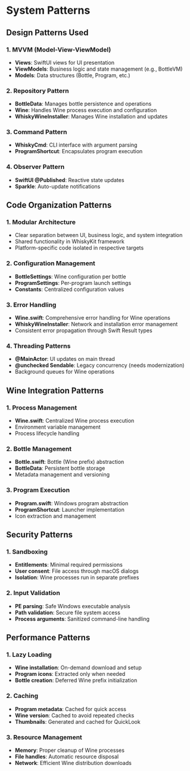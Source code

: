# System Patterns

## Design Patterns Used

### 1. MVVM (Model-View-ViewModel)
- **Views**: SwiftUI views for UI presentation
- **ViewModels**: Business logic and state management (e.g., BottleVM)
- **Models**: Data structures (Bottle, Program, etc.)

### 2. Repository Pattern
- **BottleData**: Manages bottle persistence and operations
- **Wine**: Handles Wine process execution and configuration
- **WhiskyWineInstaller**: Manages Wine installation and updates

### 3. Command Pattern
- **WhiskyCmd**: CLI interface with argument parsing
- **ProgramShortcut**: Encapsulates program execution

### 4. Observer Pattern
- **SwiftUI @Published**: Reactive state updates
- **Sparkle**: Auto-update notifications

## Code Organization Patterns

### 1. Modular Architecture
- Clear separation between UI, business logic, and system integration
- Shared functionality in WhiskyKit framework
- Platform-specific code isolated in respective targets

### 2. Configuration Management
- **BottleSettings**: Wine configuration per bottle
- **ProgramSettings**: Per-program launch settings
- **Constants**: Centralized configuration values

### 3. Error Handling
- **Wine.swift**: Comprehensive error handling for Wine operations
- **WhiskyWineInstaller**: Network and installation error management
- Consistent error propagation through Swift Result types

### 4. Threading Patterns
- **@MainActor**: UI updates on main thread
- **@unchecked Sendable**: Legacy concurrency (needs modernization)
- Background queues for Wine operations

## Wine Integration Patterns

### 1. Process Management
- **Wine.swift**: Centralized Wine process execution
- Environment variable management
- Process lifecycle handling

### 2. Bottle Management
- **Bottle.swift**: Bottle (Wine prefix) abstraction
- **BottleData**: Persistent bottle storage
- Metadata management and versioning

### 3. Program Execution
- **Program.swift**: Windows program abstraction
- **ProgramShortcut**: Launcher implementation
- Icon extraction and management

## Security Patterns

### 1. Sandboxing
- **Entitlements**: Minimal required permissions
- **User consent**: File access through macOS dialogs
- **Isolation**: Wine processes run in separate prefixes

### 2. Input Validation
- **PE parsing**: Safe Windows executable analysis
- **Path validation**: Secure file system access
- **Process arguments**: Sanitized command-line handling

## Performance Patterns

### 1. Lazy Loading
- **Wine installation**: On-demand download and setup
- **Program icons**: Extracted only when needed
- **Bottle creation**: Deferred Wine prefix initialization

### 2. Caching
- **Program metadata**: Cached for quick access
- **Wine version**: Cached to avoid repeated checks
- **Thumbnails**: Generated and cached for QuickLook

### 3. Resource Management
- **Memory**: Proper cleanup of Wine processes
- **File handles**: Automatic resource disposal
- **Network**: Efficient Wine distribution downloads